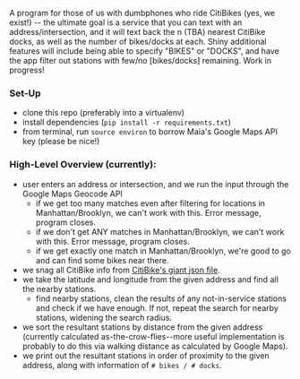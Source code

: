 A program for those of us with dumbphones who ride CitiBikes (yes, we exist!) -- the ultimate goal is a service that you can text with an address/intersection, and it will text back the n (TBA) nearest CitiBike docks, as well as the number of bikes/docks at each. Shiny additional features will include being able to specify "BIKES" or "DOCKS", and have the app filter out stations with few/no [bikes/docks] remaining. Work in progress!

### Set-Up
- clone this repo (preferably into a virtualenv)
- install dependencies (`pip install -r requirements.txt`)
- from terminal, run `source environ` to borrow Maia's Google Maps API key (please be nice!)

### High-Level Overview (currently):
- user enters an address or intersection, and we run the input through the Google Maps Geocode API
    - if we get too many matches even after filtering for locations in Manhattan/Brooklyn, we can't work with this. Error message, program closes.
    - if we don't get ANY matches in Manhattan/Brooklyn, we can't work with this. Error message, program closes.
    - if we get exactly one match in Manhattan/Brooklyn, we're good to go and can find some bikes near there.
- we snag all CitiBike info from [CitiBike's giant json file](//www.citibikenyc.com/stations/json).
- we take the latitude and longitude from the given address and find all the nearby stations.
    - find nearby stations, clean the results of any not-in-service stations and check if we have enough. If not, repeat the search for nearby stations, widening the search radius.
- we sort the resultant stations by distance from the given address (currently calculated as-the-crow-flies--more useful implementation is probably to do this via walking distance as calculated by Google Maps).
- we print out the resultant stations in order of proximity to the given address, along with information of `# bikes / # docks`.
